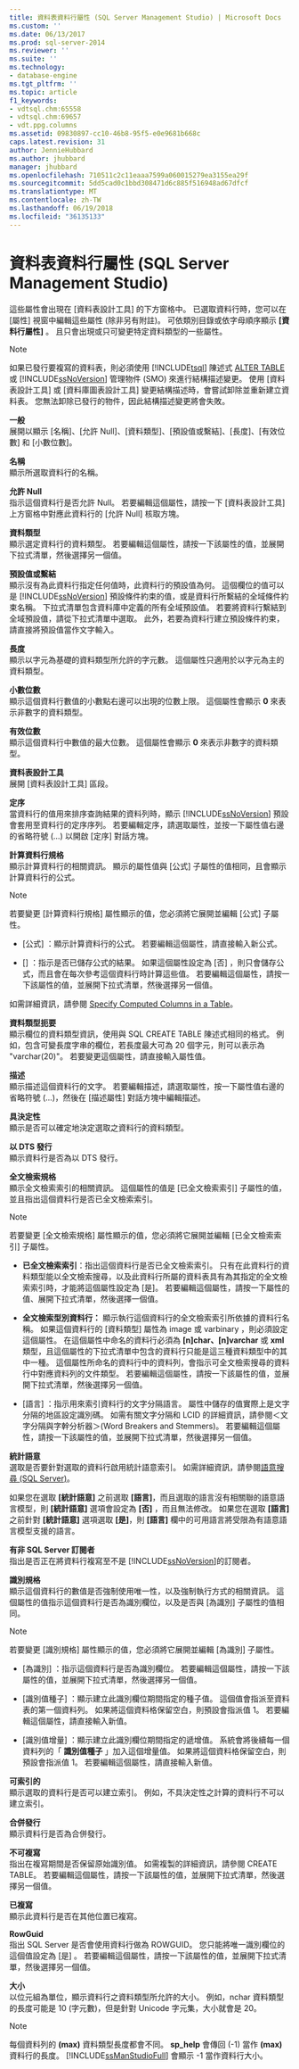 ```yaml
---
title: 資料表資料行屬性 (SQL Server Management Studio) | Microsoft Docs
ms.custom: ''
ms.date: 06/13/2017
ms.prod: sql-server-2014
ms.reviewer: ''
ms.suite: ''
ms.technology:
- database-engine
ms.tgt_pltfrm: ''
ms.topic: article
f1_keywords:
- vdtsql.chm:65558
- vdtsql.chm:69657
- vdt.ppg.columns
ms.assetid: 09830897-cc10-46b8-95f5-e0e9681b668c
caps.latest.revision: 31
author: JennieHubbard
ms.author: jhubbard
manager: jhubbard
ms.openlocfilehash: 710511c2c11eaaa7599a060015279ea3155ea29f
ms.sourcegitcommit: 5dd5cad0c1bbd308471d6c885f516948ad67dfcf
ms.translationtype: MT
ms.contentlocale: zh-TW
ms.lasthandoff: 06/19/2018
ms.locfileid: "36135133"
---
```

# <a name="table-column-properties-sql-server-management-studio"></a>資料表資料行屬性 (SQL Server Management Studio)
  這些屬性會出現在 [資料表設計工具] 的下方窗格中。 已選取資料行時，您可以在 [屬性] 視窗中編輯這些屬性 (除非另有附註)。 可依類別目錄或依字母順序顯示 **[資料行屬性]** 。 且只會出現或只可變更特定資料類型的一些屬性。  
  
> [!NOTE]  
>  如果已發行要複寫的資料表，則必須使用 [!INCLUDE[tsql](../../includes/tsql-md.md)] 陳述式 [ALTER TABLE](/sql/t-sql/statements/alter-table-transact-sql) 或 [!INCLUDE[ssNoVersion](../../includes/ssnoversion-md.md)] 管理物件 (SMO) 來進行結構描述變更。 使用 [資料表設計工具] 或 [資料庫圖表設計工具] 變更結構描述時，會嘗試卸除並重新建立資料表。 您無法卸除已發行的物件，因此結構描述變更將會失敗。  
  
 **一般**  
 展開以顯示 [名稱]、[允許 Null]、[資料類型]、[預設值或繫結]、[長度]、[有效位數] 和 [小數位數]。  
  
 **名稱**  
 顯示所選取資料行的名稱。  
  
 **允許 Null**  
 指示這個資料行是否允許 Null。 若要編輯這個屬性，請按一下 [資料表設計工具] 上方窗格中對應此資料行的 [允許 Null] 核取方塊。  
  
 **資料類型**  
 顯示選定資料行的資料類型。 若要編輯這個屬性，請按一下該屬性的值，並展開下拉式清單，然後選擇另一個值。  
  
 **預設值或繫結**  
 顯示沒有為此資料行指定任何值時，此資料行的預設值為何。 這個欄位的值可以是 [!INCLUDE[ssNoVersion](../../includes/ssnoversion-md.md)] 預設條件約束的值，或是資料行所繫結的全域條件約束名稱。 下拉式清單包含資料庫中定義的所有全域預設值。 若要將資料行繫結到全域預設值，請從下拉式清單中選取。 此外，若要為資料行建立預設條件約束，請直接將預設值當作文字輸入。  
  
 **長度**  
 顯示以字元為基礎的資料類型所允許的字元數。 這個屬性只適用於以字元為主的資料類型。  
  
 **小數位數**  
 顯示這個資料行數值的小數點右邊可以出現的位數上限。 這個屬性會顯示 **0** 來表示非數字的資料類型。  
  
 **有效位數**  
 顯示這個資料行中數值的最大位數。 這個屬性會顯示 **0** 來表示非數字的資料類型。  
  
 **資料表設計工具**  
 展開 [資料表設計工具] 區段。  
  
 **定序**  
 當資料行的值用來排序查詢結果的資料列時，顯示 [!INCLUDE[ssNoVersion](../../includes/ssnoversion-md.md)] 預設會套用至資料行的定序序列。 若要編輯定序，請選取屬性，並按一下屬性值右邊的省略符號 (...) 以開啟 [定序] 對話方塊。  
  
 **計算資料行規格**  
 顯示計算資料行的相關資訊。 顯示的屬性值與 [公式]  子屬性的值相同，且會顯示計算資料行的公式。  
  
> [!NOTE]  
>  若要變更 [計算資料行規格] 屬性顯示的值，您必須將它展開並編輯 [公式] 子屬性。  
  
-   [公式] ：顯示計算資料行的公式。 若要編輯這個屬性，請直接輸入新公式。  
  
-   [] ：指示是否已儲存公式的結果。 如果這個屬性設定為 [否]  ，則只會儲存公式，而且會在每次參考這個資料行時計算這些值。 若要編輯這個屬性，請按一下該屬性的值，並展開下拉式清單，然後選擇另一個值。  
  
 如需詳細資訊，請參閱 [Specify Computed Columns in a Table](../tables/specify-computed-columns-in-a-table.md)。  
  
 **資料類型扼要**  
 顯示欄位的資料類型資訊，使用與 SQL CREATE TABLE 陳述式相同的格式。 例如，包含可變長度字串的欄位，若長度最大可為 20 個字元，則可以表示為 "varchar(20)"。 若要變更這個屬性，請直接輸入屬性值。  
  
 **描述**  
 顯示描述這個資料行的文字。 若要編輯描述，請選取屬性，按一下屬性值右邊的省略符號 (...)，然後在 [描述屬性] 對話方塊中編輯描述。  
  
 **具決定性**  
 顯示是否可以確定地決定選取之資料行的資料類型。  
  
 **以 DTS 發行**  
 顯示資料行是否為以 DTS 發行。  
  
 **全文檢索規格**  
 顯示全文檢索索引的相關資訊。 這個屬性的值是 [已全文檢索索引] 子屬性的值，並且指出這個資料行是否已全文檢索索引。  
  
> [!NOTE]  
>  若要變更 [全文檢索規格] 屬性顯示的值，您必須將它展開並編輯 [已全文檢索索引] 子屬性。  
  
-   **已全文檢索索引**：指出這個資料行是否已全文檢索索引。 只有在此資料行的資料類型能以全文檢索搜尋，以及此資料行所屬的資料表具有為其指定的全文檢索索引時，才能將這個屬性設定為 [是]。 若要編輯這個屬性，請按一下屬性的值、展開下拉式清單，然後選擇一個值。  
  
-   **全文檢索型別資料行：** 顯示執行這個資料行的全文檢索索引所依據的資料行名稱。 如果這個資料行的 [資料類型]  屬性為 image  或 varbinary ，則必須設定這個屬性。 在這個屬性中命名的資料行必須為 **[n]char、[n]varchar** 或 **xml** 類型，且這個屬性的下拉式清單中包含的資料行只能是這三種資料類型中的其中一種。 這個屬性所命名的資料行中的資料列，會指示可全文檢索搜尋的資料行中對應資料列的文件類型。 若要編輯這個屬性，請按一下該屬性的值，並展開下拉式清單，然後選擇另一個值。  
  
-   [語言] ：指示用來索引資料行的文字分隔語言。 屬性中儲存的值實際上是文字分隔的地區設定識別碼。 如需有關文字分隔和 LCID 的詳細資訊，請參閱＜文字分隔與字幹分析器＞(Word Breakers and Stemmers)。 若要編輯這個屬性，請按一下該屬性的值，並展開下拉式清單，然後選擇另一個值。  
  
 **統計語意**  
 選取是否要針對選取的資料行啟用統計語意索引。 如需詳細資訊，請參閱[語意搜尋 &#40;SQL Server&#41;](../search/semantic-search-sql-server.md)。  
  
 如果您在選取 **[統計語意]** 之前選取 **[語言]**，而且選取的語言沒有相關聯的語意語言模型，則 **[統計語意]** 選項會設定為 **[否]** ，而且無法修改。 如果您在選取 **[語言]** 之前針對 **[統計語意]** 選項選取 **[是]**，則 **[語言]** 欄中的可用語言將受限為有語意語言模型支援的語言。  
  
 **有非 SQL Server 訂閱者**  
 指出是否正在將資料行複寫至不是 [!INCLUDE[ssNoVersion](../../includes/ssnoversion-md.md)]的訂閱者。  
  
 **識別規格**  
 顯示這個資料行的數值是否強制使用唯一性，以及強制執行方式的相關資訊。 這個屬性的值指示這個資料行是否為識別欄位，以及是否與 [為識別] 子屬性的值相同。  
  
> [!NOTE]  
>  若要變更 [識別規格] 屬性顯示的值，您必須將它展開並編輯 [為識別] 子屬性。  
  
-   [為識別] ：指示這個資料行是否為識別欄位。 若要編輯這個屬性，請按一下該屬性的值，並展開下拉式清單，然後選擇另一個值。  
  
-   [識別值種子] ：顯示建立此識別欄位期間指定的種子值。 這個值會指派至資料表的第一個資料列。 如果將這個資料格保留空白，則預設會指派值 1。 若要編輯這個屬性，請直接輸入新值。  
  
-   [識別值增量] ：顯示建立此識別欄位期間指定的遞增值。 系統會將後續每一個資料列的「 **識別值種子** 」加入這個增量值。 如果將這個資料格保留空白，則預設會指派值 1。 若要編輯這個屬性，請直接輸入新值。  
  
 **可索引的**  
 顯示選取的資料行是否可以建立索引。 例如，不具決定性之計算的資料行不可以建立索引。  
  
 **合併發行**  
 顯示資料行是否為合併發行。  
  
 **不可複寫**  
 指出在複寫期間是否保留原始識別值。 如需複製的詳細資訊，請參閱 CREATE TABLE。 若要編輯這個屬性，請按一下該屬性的值，並展開下拉式清單，然後選擇另一個值。  
  
 **已複寫**  
 顯示此資料行是否在其他位置已複寫。  
  
 **RowGuid**  
 指出 SQL Server 是否會使用資料行做為 ROWGUID。 您只能將唯一識別欄位的這個值設定為 [是]  。 若要編輯這個屬性，請按一下該屬性的值，並展開下拉式清單，然後選擇另一個值。  
  
 **大小**  
 以位元組為單位，顯示資料行之資料類型所允許的大小。 例如，nchar 資料類型的長度可能是 10 (字元數)，但是針對 Unicode 字元集，大小就會是 20。  
  
> [!NOTE]  
>  每個資料列的 **(max)** 資料類型長度都會不同。 **sp_help** 會傳回 (-1) 當作 **(max)** 資料行的長度。 [!INCLUDE[ssManStudioFull](../../includes/ssmanstudiofull-md.md)] 會顯示 -1 當作資料行大小。  
  
  
